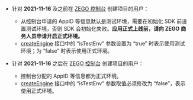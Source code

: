 <div class = 'mk-warning'>

- 针对 **2021-11-16** 及之前在 [ZEGO 控制台](https://console.zego.im) 创建项目的用户：

    - 从控制台申请的 AppID 等信息默认是测试环境，需要在初始化 SDK 前设置测试环境，否则 SDK 会初始化失败。**应用正式上线前，请向 ZEGO 商务人员申请开启正式环境。**
    - [createEngine](@createEngine) 接口中的 “isTestEnv” 参数设置为 “true” 时表示使用测试环境；为 “false” 时表示使用正式环境。

- 针对 **2021-11-16** 之后在 [ZEGO 控制台](https://console.zego.im) 创建项目的用户：

    - 控制台分配的 AppID 等信息都为正式环境。
    - [createEngine](@createEngine) 接口中的 “isTestEnv” 参数取值必须修改为 “false”，表示使用正式环境。
</div>












